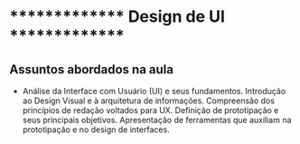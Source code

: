# ************* Design de UI *************

## Assuntos abordados na aula

- Análise da Interface com Usuário (UI) e seus fundamentos. Introdução ao Design Visual e à arquitetura de informações. Compreensão dos princípios de redação voltados para UX. Definição de prototipação e seus principais objetivos. Apresentação de ferramentas que auxiliam na prototipação e no design de interfaces.
